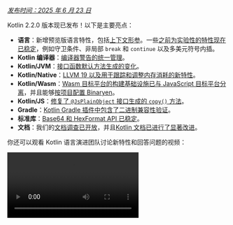[//]: # (title: Kotlin 2.2.0 新特性)

_[发布时间：2025 年 6 月 23 日](releases.md#release-details)_

Kotlin 2.2.0 版本现已发布！以下是主要亮点：

*   **语言**：新增预览版语言特性，包括[上下文形参](#preview-of-context-parameters)。一些[之前为实验性的特性现在已稳定](#stable-features-guard-conditions-non-local-break-and-continue-and-multi-dollar-interpolation)，例如守卫条件、非局部 `break` 和 `continue` 以及多美元符号内插。
*   **Kotlin 编译器**：[编译器警告的统一管理](#kotlin-compiler-unified-management-of-compiler-warnings)。
*   **Kotlin/JVM**：[接口函数默认方法生成的变化](#changes-to-default-method-generation-for-interface-functions)。
*   **Kotlin/Native**：[LLVM 19 以及用于跟踪和调整内存消耗的新特性](#kotlin-native)。
*   **Kotlin/Wasm**：[Wasm 目标平台的构建基础设施已与 JavaScript 目标平台分离](#build-infrastructure-for-wasm-target-separated-from-javascript-target)，并且能够[按项目配置 Binaryen](#per-project-binaryen-configuration)。
*   **Kotlin/JS**：[修复了 `@JsPlainObject` 接口生成的 `copy()` 方法](#fix-for-copy-in-jsplainobject-interfaces)。
*   **Gradle**：[Kotlin Gradle 插件中包含了二进制兼容性验证](#binary-compatibility-validation-included-in-kotlin-gradle-plugin)。
*   **标准库**：[Base64 和 HexFormat API 已稳定](#stable-base64-encoding-and-decoding)。
*   **文档**：我们的[文档调查已开放](https://surveys.jetbrains.com/s3/Kotlin-Docs-2025)，并且[Kotlin 文档已进行了显著改进](#documentation-updates)。

你还可以观看 Kotlin 语言演进团队讨论新特性和回答问题的视频：

<video src="https://www.youtube.com/watch?v=jne3923lWtw" title="What's new in Kotlin 2.2.0"/>

## IDE 支持

支持 2.2.0 的 Kotlin 插件已捆绑在最新版本的 IntelliJ IDEA 和 Android Studio 中。
你无需在 IDE 中更新 Kotlin 插件。
你只需在构建脚本中[将 Kotlin 版本更改](configure-build-for-eap.md#adjust-the-kotlin-version)为 2.2.0。

关于详细信息，请参见[更新到新版本](releases.md#update-to-a-new-kotlin-version)。

## 语言

此版本将[守卫条件](#stable-features-guard-conditions-non-local-break-and-continue-and-multi-dollar-interpolation)、非局部 `break` 和 `continue` 以及多美元符号内插[提升为稳定特性](components-stability.md#stability-levels-explained)。
此外，一些特性（例如[上下文形参](#preview-of-context-parameters)和[上下文敏感解析](#preview-of-context-sensitive-resolution)）已作为预览版引入。

### 上下文形参预览
<primary-label ref="experimental-general"/> 

上下文形参允许函数和属性声明在周围上下文中隐式可用的依赖项。

通过上下文形参，你无需手动传递那些在多组函数调用中共享且很少更改的值（例如服务或依赖项）。

上下文形参取代了之前名为上下文接收者的实验性特性。要从上下文接收者迁移到上下文形参，你可以使用 IntelliJ IDEA 中的辅助支持，如[博文](https://blog.jetbrains.com/kotlin/2025/04/update-on-context-parameters/)中所述。

主要区别在于，上下文形参并非作为接收者引入函数体。因此，你需要使用上下文形参的名称来访问其成员，这与上下文接收者不同，后者上下文是隐式可用的。

Kotlin 中的上下文形参通过简化依赖注入、改进 DSL 设计和作用域操作，显著改善了依赖管理。更多信息，请参见此特性的 [KEEP](https://github.com/Kotlin/KEEP/blob/context-parameters/proposals/context-parameters.md)。

#### 如何声明上下文形参

你可以使用 `context` 关键字后跟参数列表（每个参数的形式为 `name: Type`）来为属性和函数声明上下文形参。以下是依赖于 `UserService` 接口的示例：

```kotlin
// UserService 定义了上下文中所需的依赖项
interface UserService {
    fun log(message: String)
    fun findUserById(id: Int): String
}

// 声明一个带有上下文形参的函数
context(users: UserService)
fun outputMessage(message: String) {
    // 使用来自上下文的 log
    users.log("Log: $message")
}

// 声明一个带有上下文形参的属性
context(users: UserService)
val firstUser: String
    // 使用来自上下文的 findUserById    
    get() = users.findUserById(1)
```

你可以使用 `_` 作为上下文形参名称。在这种情况下，形参的值可用于解析，但在代码块内部不能通过名称访问：

```kotlin
// 使用 "_" 作为上下文形参名称
context(_: UserService)
fun logWelcome() {
    // 从 UserService 中找到适当的 log 函数
    outputMessage("Welcome!")
}
```

#### 如何启用上下文形参

要在你的项目中启用上下文形参，请在命令行中使用以下编译器选项：

```Bash
-Xcontext-parameters
```

或将其添加到 Gradle 构建文件的 `compilerOptions {}` 代码块中：

```kotlin
// build.gradle.kts
kotlin {
    compilerOptions {
        freeCompilerArgs.add("-Xcontext-parameters")
    }
}
```

> 同时指定 `-Xcontext-receivers` 和 `-Xcontext-parameters` 编译器选项会导致错误。
>
{style="warning"}

#### 留下你的反馈

此特性计划在未来的 Kotlin 版本中稳定并改进。
我们非常感谢你在我们的问题跟踪器 [YouTrack](https://youtrack.jetbrains.com/issue/KT-10468/Context-Parameters-expanding-extension-receivers-to-work-with-scopes) 上提供反馈。

### 上下文敏感解析预览
<primary-label ref="experimental-general"/> 

Kotlin 2.2.0 引入了上下文敏感解析的预览实现。

以前，你必须编写枚举条目或密封类成员的完整名称，即使类型可以从上下文中推断出来。
例如：

```kotlin
enum class Problem {
    CONNECTION, AUTHENTICATION, DATABASE, UNKNOWN
}

fun message(problem: Problem): String = when (problem) {
    Problem.CONNECTION -> "connection"
    Problem.AUTHENTICATION -> "authentication"
    Problem.DATABASE -> "database"
    Problem.UNKNOWN -> "unknown"
}
```

现在，通过上下文敏感解析，你可以在已知预期类型的上下文中省略类型名称：

```kotlin
enum class Problem {
    CONNECTION, AUTHENTICATION, DATABASE, UNKNOWN
}

// 根据已知的问题类型解析枚举条目
fun message(problem: Problem): String = when (problem) {
    CONNECTION -> "connection"
    AUTHENTICATION -> "authentication"
    DATABASE -> "database"
    UNKNOWN -> "unknown"
}
```

编译器使用此上下文类型信息来解析正确的成员。此信息包括（但不限于）：

*   `when` 表达式的主体
*   显式返回类型
*   声明的变量类型
*   类型检测 (`is`) 和类型转换 (`as`)
*   密封类层级的已知类型
*   声明的形参类型

> 上下文敏感解析不适用于函数、带有形参的属性或带有接收者的扩展属性。
>
{style="note"}

要在你的项目中尝试上下文敏感解析，请在命令行中使用以下编译器选项：

```bash
-Xcontext-sensitive-resolution
```

或将其添加到 Gradle 构建文件的 `compilerOptions {}` 代码块中：

```kotlin
// build.gradle.kts
kotlin {
    compilerOptions {
        freeCompilerArgs.add("-Xcontext-sensitive-resolution")
    }
}
```

我们计划在未来的 Kotlin 版本中稳定并改进此特性，并非常感谢你在我们的问题跟踪器 [YouTrack](https://youtrack.jetbrains.com/issue/KT-16768/Context-sensitive-resolution) 上提供反馈。

### 注解使用点目标特性预览
<primary-label ref="experimental-general"/>

Kotlin 2.2.0 引入了一些特性，使处理注解使用点目标更加方便。

#### `@all` 属性元目标
<primary-label ref="experimental-general"/>

Kotlin 允许你将注解附加到声明的特定部分，这称为[使用点目标](annotations.md#annotation-use-site-targets)。
然而，单独注解每个目标既复杂又容易出错：

```kotlin
data class User(
    val username: String,

    @param:Email      // 构造函数形参
    @field:Email      // 幕后字段
    @get:Email        // getter 方法
    @property:Email   // Kotlin 属性引用
    val email: String,
) {
    @field:Email
    @get:Email
    @property:Email
    val secondaryEmail: String? = null
}
```

为简化此过程，Kotlin 引入了新的 `@all` 属性元目标。
此特性告诉编译器将注解应用于属性的所有相关部分。当你使用它时，
`@all` 会尝试将注解应用于：

*   **`param`**：构造函数形参，如果在主构造函数中声明。

*   **`property`**：Kotlin 属性本身。

*   **`field`**：幕后字段，如果存在。

*   **`get`**：getter 方法。

*   **`setparam`**：setter 方法的形参，如果属性定义为 `var`。

*   **`RECORD_COMPONENT`**：如果类是 `@JvmRecord`，则注解应用于 [Java 记录组件](#improved-support-for-annotating-jvm-records)。此行为模仿了 Java 处理记录组件注解的方式。

编译器仅将注解应用于给定属性的目标。

在下面的示例中，`@Email` 注解应用于每个属性的所有相关目标：

```kotlin
data class User(
    val username: String,

    // 将 @Email 应用于 param、property、field、
    // get 和 setparam (如果为 var)
    @all:Email val email: String,
) {
    // 将 @Email 应用于 property、field 和 get
    // (没有 param，因为它不在构造函数中)
    @all:Email val secondaryEmail: String? = null
}
```

你可以在主构造函数内部和外部的任何属性上使用 `@all` 元目标。但是，
你不能将 `@all` 元目标与[多个注解](https://kotlinlang.org/spec/syntax-and-grammar.html#grammar-rule-annotation)一起使用。

这项新特性简化了语法，确保了一致性，并改进了与 Java records 的互操作性。

要在你的项目中启用 `@all` 元目标，请在命令行中使用以下编译器选项：

```Bash
-Xannotation-target-all
```

或将其添加到 Gradle 构建文件的 `compilerOptions {}` 代码块中：

```kotlin
// build.gradle.kts
kotlin {
    compilerOptions {
        freeCompilerArgs.add("-Xannotation-target-all")
    }
}
```

此特性处于预览阶段。请将任何问题报告到我们的问题跟踪器 [YouTrack](https://kotl.in/issue)。
有关 `@all` 元目标的更多信息，请阅读此 [KEEP](https://github.com/Kotlin/KEEP/blob/master/proposals/annotation-target-in-properties.md) 提案。

#### 使用点注解目标的新默认规则
<primary-label ref="experimental-general"/>

Kotlin 2.2.0 引入了将注解传播到形参、字段和属性的新默认规则。
以前，注解默认仅应用于 `param`、`property` 或 `field` 中的一个，现在默认值更符合注解的预期。

如果存在多个适用的目标，则按如下方式选择一个或多个：

*   如果构造函数形参目标 (`param`) 适用，则使用它。
*   如果属性目标 (`property`) 适用，则使用它。
*   如果字段目标 (`field`) 适用而 `property` 不适用，则使用 `field`。

如果存在多个目标，并且 `param`、`property` 或 `field` 都不适用，则注解会导致错误。

要启用此特性，请将其添加到 Gradle 构建文件的 `compilerOptions {}` 代码块中：

```kotlin
// build.gradle.kts
kotlin {
    compilerOptions {
        freeCompilerArgs.add("-Xannotation-default-target=param-property")
    }
}
```

或使用编译器的命令行实参：

```Bash
-Xannotation-default-target=param-property
```

如果你想使用旧行为，可以：

*   在特定情况下，显式定义所需的目标，例如，使用 `@param:Annotation` 而不是 `@Annotation`。
*   对于整个项目，在 Gradle 构建文件中使用此标志：

    ```kotlin
    // build.gradle.kts
    kotlin {
        compilerOptions {
            freeCompilerArgs.add("-Xannotation-default-target=first-only")
        }
    }
    ```

此特性处于预览阶段。请将任何问题报告到我们的问题跟踪器 [YouTrack](https://kotl.in/issue)。
有关注解使用点目标新默认规则的更多信息，请阅读此 [KEEP](https://github.com/Kotlin/KEEP/blob/master/proposals/annotation-target-in-properties.md) 提案。

### 支持嵌套类型别名
<primary-label ref="beta"/>

以前，你只能在 Kotlin 文件的顶层声明[类型别名](type-aliases.md)。这意味着
即使是内部或领域特定的类型别名也必须存在于它们所使用的类之外。

从 2.2.0 开始，你可以在其他声明内部定义类型别名，只要它们
不捕获来自其外部类的类型形参：

```kotlin
class Dijkstra {
    typealias VisitedNodes = Set<Node>

    private fun step(visited: VisitedNodes, ...) = ...
}
```

嵌套类型别名有一些额外的约束，例如不能提及类型形参。请查看[文档](type-aliases.md#nested-type-aliases)以了解完整的规则集。

嵌套类型别名通过改进封装、减少包级别混乱和简化内部实现，使得代码更简洁、更易于维护。

#### 如何启用嵌套类型别名

要在你的项目中启用嵌套类型别名，请在命令行中使用以下编译器选项：

```bash
-Xnested-type-aliases
```

或将其添加到 Gradle 构建文件的 `compilerOptions {}` 代码块中：

```kotlin
// build.gradle.kts
kotlin {
    compilerOptions {
        freeCompilerArgs.add("-Xnested-type-aliases")
    }
}
```

#### 分享你的反馈

嵌套类型别名目前处于 [Beta](components-stability.md#stability-levels-explained) 阶段。请将任何问题报告到我们的问题跟踪器 [YouTrack](https://kotl.in/issue)。有关此特性的更多信息，请阅读此 [KEEP](https://github.com/Kotlin/KEEP/blob/master/proposals/nested-typealias.md) 提案。

### 稳定特性：守卫条件、非局部 `break` 和 `continue` 以及多美元符号内插

在 Kotlin 2.1.0 中，引入了几个新的语言特性作为预览版。
我们很高兴地宣布，以下语言特性在此版本中已[稳定](components-stability.md#stability-levels-explained)：

*   [`when` 表达式中带有主体的守卫条件](control-flow.md#guard-conditions-in-when-expressions)
*   [非局部 `break` 和 `continue`](inline-functions.md#break-and-continue)
*   [多美元符号内插：改进了字符串字面值中 `$var` 表达式的处理](strings.md#multi-dollar-string-interpolation)

[请参见 Kotlin 语言设计特性和提案的完整列表](kotlin-language-features-and-proposals.md)。

## Kotlin 编译器：统一管理编译器警告
<primary-label ref="experimental-general"/>

Kotlin 2.2.0 引入了一个新的编译器选项 `-Xwarning-level`。它旨在提供一种统一管理 Kotlin 项目中编译器警告的方式。

以前，你只能应用通用的模块级规则，例如使用 `-nowarn` 禁用所有警告，使用 `-Werror` 将所有警告转换为编译错误，或者使用 `-Wextra` 启用额外的编译器检测。唯一可以针对特定警告进行调整的选项是 `-Xsuppress-warning`。

有了新的解决方案，你可以覆盖通用规则，并以一致的方式排除特定诊断信息。

### 如何应用

新的编译器选项具有以下语法：

```bash
-Xwarning-level=DIAGNOSTIC_NAME:(error|warning|disabled)
```

*   `error`：将指定的警告提升为错误。
*   `warning`：发出警告，默认启用。
*   `disabled`：完全抑制指定警告在模块范围内。

请记住，你只能使用新的编译器选项配置**警告**的严重级别。

### 用例

通过新的解决方案，你可以通过将通用规则与特定规则相结合，更好地微调项目中的警告报告。
选择你的用例：

#### 抑制警告

| 命令                                           | 描述                                            |
|------------------------------------------------|-------------------------------------------------|
| [`-nowarn`](compiler-reference.md#nowarn)      | 编译期间抑制所有警告。                        |
| `-Xwarning-level=DIAGNOSTIC_NAME:disabled`     | 仅抑制指定警告。                              |
| `-nowarn -Xwarning-level=DIAGNOSTIC_NAME:warning` | 抑制所有警告，除了指定的警告。                |

#### 将警告提升为错误

| 命令                                           | 描述                                                    |
|------------------------------------------------|---------------------------------------------------------|
| [`-Werror`](compiler-reference.md#werror)      | 将所有警告提升为编译错误。                            |
| `-Xwarning-level=DIAGNOSTIC_NAME:error`        | 仅将指定警告提升为错误。                              |
| `-Werror -Xwarning-level=DIAGNOSTIC_NAME:warning` | 将所有警告提升为错误，除了指定的警告。                |

#### 启用额外的编译器警告

| 命令                                            | 描述                                                                                              |
|-------------------------------------------------|---------------------------------------------------------------------------------------------------|
| [`-Wextra`](compiler-reference.md#wextra)       | 启用所有额外的声明、表达式和类型编译器检测，如果为 true 则发出警告。                                |
| `-Xwarning-level=DIAGNOSTIC_NAME:warning`       | 仅启用指定的额外编译器检测。                                                                    |
| `-Wextra -Xwarning-level=DIAGNOSTIC_NAME:disabled` | 启用所有额外检测，除了指定的检测。                                                              |

#### 警告列表

如果你有许多警告要从通用规则中排除，可以通过 [`@argfile`](compiler-reference.md#argfile) 将它们列在一个单独的文件中。

### 留下反馈

新的编译器选项仍处于[实验性](components-stability.md#stability-levels-explained)阶段。请
将任何问题报告到我们的问题跟踪器 [YouTrack](https://kotl.in/issue)。

## Kotlin/JVM

Kotlin 2.2.0 为 JVM 带来了许多更新。编译器现在支持 Java 24 字节码，并引入了接口函数默认方法生成的更改。此版本还简化了 Kotlin 元数据中注解的处理，改进了与内联值类的 Java 互操作性，并包含了对注解 JVM records 的更好支持。

### 接口函数默认方法生成的更改

从 Kotlin 2.2.0 开始，除非另行配置，否则接口中声明的函数将编译为 JVM 默认方法。
此更改影响 Kotlin 接口中带有实现的函数如何编译为字节码。

此行为由新的稳定编译器选项 `-jvm-default` 控制，它取代了已弃用的 `-Xjvm-default` 选项。

你可以使用以下值控制 `-jvm-default` 选项的行为：

*   `enable`（默认）：在接口中生成默认实现，并在子类和 `DefaultImpls` 类中包含桥接函数。使用此模式可以与旧版 Kotlin 保持二进制兼容性。
*   `no-compatibility`：仅在接口中生成默认实现。此模式跳过兼容性桥接和 `DefaultImpls` 类，适用于新代码。
*   `disable`：禁用接口中的默认实现。仅生成桥接函数和 `DefaultImpls` 类，与 Kotlin 2.2.0 之前的行为匹配。

要配置 `-jvm-default` 编译器选项，请在 Gradle Kotlin DSL 中设置 `jvmDefault` 属性：

```kotlin
// build.gradle.kts
kotlin {
    compilerOptions {
        jvmDefault = JvmDefaultMode.NO_COMPATIBILITY
    }
}
```

### 支持读取和写入 Kotlin 元数据中的注解
<primary-label ref="experimental-general"/>

以前，你必须使用反射或字节码分析从已编译的 JVM 类文件中读取注解，并根据签名手动将它们与元数据条目匹配。
此过程容易出错，特别是对于重载函数。

现在，在 Kotlin 2.2.0 中，[](metadata-jvm.md) 引入了对读取存储在 Kotlin 元数据中的注解的支持。

要使注解在已编译文件的元数据中可用，请添加以下编译器选项：

```kotlin
-Xannotations-in-metadata
```

或者，将其添加到 Gradle 构建文件的 `compilerOptions {}` 代码块中：

```kotlin
// build.gradle.kts
kotlin {
    compilerOptions {
        freeCompilerArgs.add("-Xannotations-in-metadata")
    }
}
```

启用此选项后，Kotlin 编译器会将注解与 JVM 字节码一起写入元数据中，使 `kotlin-metadata-jvm` 库可以访问它们。

该库提供了以下用于访问注解的 API：

*   `KmClass.annotations`
*   `KmFunction.annotations`
*   `KmProperty.annotations`
*   `KmConstructor.annotations`
*   `KmPropertyAccessorAttributes.annotations`
*   `KmValueParameter.annotations`
*   `KmFunction.extensionReceiverAnnotations`
*   `KmProperty.extensionReceiverAnnotations`
*   `KmProperty.backingFieldAnnotations`
*   `KmProperty.delegateFieldAnnotations`
*   `KmEnumEntry.annotations`

这些 API 是[实验性的](components-stability.md#stability-levels-explained)。
要选择启用，请使用 `@OptIn(ExperimentalAnnotationsInMetadata::class)` 注解。

以下是从 Kotlin 元数据读取注解的示例：

```kotlin
@file:OptIn(ExperimentalAnnotationsInMetadata::class)

import kotlin.metadata.ExperimentalAnnotationsInMetadata
import kotlin.metadata.jvm.KotlinClassMetadata

annotation class Label(val value: String)

@Label("Message class")
class Message

fun main() {
    val metadata = Message::class.java.getAnnotation(Metadata::class.java)
    val kmClass = (KotlinClassMetadata.readStrict(metadata) as KotlinClassMetadata.Class).kmClass
    println(kmClass.annotations)
    // [@Label(value = StringValue("Message class"))]
}
```

> 如果你在项目中使用 `kotlin-metadata-jvm` 库，我们建议测试和更新你的代码以支持注解。
> 否则，当元数据中的注解在未来的 Kotlin 版本中[默认启用](https://youtrack.jetbrains.com/issue/KT-75736)时，你的项目可能会
> 产生无效或不完整的元数据。
>
> 如果你遇到任何问题，请在我们的[问题跟踪器](https://youtrack.jetbrains.com/issue/KT-31857)中报告。
>
{style="warning"}

### 改进了与内联值类的 Java 互操作性
<primary-label ref="experimental-general"/>

Kotlin 2.2.0 引入了一个新的实验性注解：[`@JvmExposeBoxed`](https://kotlinlang.org/api/core/kotlin-stdlib/kotlin.jvm/-jvm-expose-boxed/)。此注解使得从 Java 中使用[内联值类](inline-classes.md)变得更容易。

默认情况下，Kotlin 将内联值类编译为使用**未装箱表示**，这更具性能，但通常
很难甚至不可能从 Java 中使用。例如：

```kotlin
@JvmInline value class PositiveInt(val number: Int) {
    init { require(number >= 0) }
}
```

在这种情况下，因为该类是未装箱的，所以 Java 没有可调用的构造函数。Java 也没有办法触发 `init` 代码块来确保 `number` 是正数。

当你使用 `@JvmExposeBoxed` 注解该类时，Kotlin 会生成一个公共构造函数，Java 可以直接调用它，
确保 `init` 代码块也运行。

你可以将 `@JvmExposeBoxed` 注解应用于类、构造函数或函数级别，以获得对哪些内容暴露给 Java 的细粒度控制。

例如，在以下代码中，扩展函数 `.timesTwoBoxed()` **无法**从 Java 中访问：

```kotlin
@JvmInline
value class MyInt(val value: Int)

fun MyInt.timesTwoBoxed(): MyInt = MyInt(this.value * 2)
```

为了能够创建 `MyInt` 类的实例并从 Java 代码中调用 `.timesTwoBoxed()` 函数，
请将 `@JvmExposeBoxed` 注解同时添加到类和函数中：

```kotlin
@JvmExposeBoxed
@JvmInline
value class MyInt(val value: Int)

@JvmExposeBoxed
fun MyInt.timesTwoBoxed(): MyInt = MyInt(this.value * 2)
```

使用这些注解，Kotlin 编译器会为 `MyInt` 类生成一个 Java 可访问的构造函数。它还会为使用值类的装箱形式的扩展函数生成一个重载。因此，以下 Java 代码可以成功运行：

```java
MyInt input = new MyInt(5);
MyInt output = ExampleKt.timesTwoBoxed(input);
```

如果你不想注解你想要暴露的内联值类的每个部分，你可以将注解有效地应用于整个模块。要将此行为应用于模块，请使用 `-Xjvm-expose-boxed` 选项编译它。使用此选项进行编译的效果与模块中的每个声明都具有 `@JvmExposeBoxed` 注解相同。

这项新注解不会改变 Kotlin 在内部编译或使用值类的方式，所有现有编译代码仍然有效。它只是增加了新的功能以改进 Java 互操作性。使用值类的 Kotlin 代码的性能不受影响。

`@JvmExposeBoxed` 注解对于希望暴露成员函数的装箱变体并接收装箱返回类型的库作者很有用。它消除了在内联值类（高效但仅限 Kotlin）和数据类（Java 兼容但始终装箱）之间进行选择的需要。

有关 `@JvmExposedBoxed` 注解如何工作以及它解决了哪些问题的更详细解释，
请参见此 [KEEP](https://github.com/Kotlin/KEEP/blob/jvm-expose-boxed/proposals/jvm-expose-boxed.md) 提案。

### 改进了对注解 JVM records 的支持

Kotlin 自 Kotlin 1.5.0 起就支持 [JVM records](jvm-records.md)。现在，Kotlin 2.2.0 改进了 Kotlin 处理 record 组件上的注解的方式，特别是与 Java 的 [`RECORD_COMPONENT`](https://docs.oracle.com/en/java/javase/17/docs/api/java.base/java/lang/annotation/ElementType.html#RECORD_COMPONENT) 目标相关的部分。

首先，如果你想将 `RECORD_COMPONENT` 用作注解目标，你需要手动为 Kotlin (`@Target`) 和 Java 添加注解。这是因为 Kotlin 的 `@Target` 注解不支持 `RECORD_COMPONENT`。例如：

```kotlin
@Target(AnnotationTarget.CLASS, AnnotationTarget.PROPERTY)
@java.lang.annotation.Target(ElementType.CLASS, ElementType.RECORD_COMPONENT)
annotation class exampleClass
```

手动维护这两个列表容易出错，因此 Kotlin 2.2.0 引入了如果 Kotlin 和 Java 目标不匹配时的编译器警告。例如，如果你在 Java 目标列表中省略 `ElementType.CLASS`，编译器会报告：

```
Incompatible annotation targets: Java target 'CLASS' missing, corresponding to Kotlin targets 'CLASS'.
```

其次，Kotlin 在 record 中传播注解的行为与 Java 不同。在 Java 中，record 组件上的注解会自动应用于幕后字段、getter 和构造函数形参。Kotlin 默认不这样做，但你现在可以使用 [`@all:` 使用点目标](#all-meta-target-for-properties)来复制此行为。

例如：

```kotlin
@JvmRecord
data class Person(val name: String, @all:Positive val age: Int)
```

当你将 `@JvmRecord` 与 `@all:` 一起使用时，Kotlin 现在会：

*   将注解传播到属性、幕后字段、构造函数形参和 getter。
*   如果注解支持 Java 的 `RECORD_COMPONENT`，也会将其应用于 record 组件。

## Kotlin/Native

从 2.2.0 开始，Kotlin/Native 使用 LLVM 19。此版本还带来了几个实验性特性，旨在跟踪和调整内存消耗。

### 每对象内存分配
<primary-label ref="experimental-opt-in"/>

Kotlin/Native 的[内存分配器](https://github.com/JetBrains/kotlin/blob/master/kotlin-native/runtime/src/alloc/custom/README.md)现在可以按对象预留内存。在某些情况下，这可以帮助你满足严格的内存限制或减少应用程序启动时的内存消耗。

这项新特性旨在取代 `-Xallocator=std` 编译器选项，该选项启用了系统内存分配器而不是默认的内存分配器。现在，你可以在不切换内存分配器的情况下禁用缓冲（分配分页）。

此特性目前处于[实验性](components-stability.md#stability-levels-explained)阶段。
要启用它，请在你的 `gradle.properties` 文件中设置以下选项：

```none
kotlin.native.binary.pagedAllocator=false
```

请将任何问题报告到我们的问题跟踪器 [YouTrack](https://kotl.in/issue)。

### 运行时支持 Latin-1 编码字符串
<primary-label ref="experimental-opt-in"/>

Kotlin 现在支持 Latin-1 编码字符串，类似于 [JVM](https://openjdk.org/jeps/254)。这应该有助于
减小应用程序的二进制大小并调整内存消耗。

默认情况下，Kotlin 中的字符串使用 UTF-16 编码存储，其中每个字符由两个字节表示。
在某些情况下，这会导致字符串在二进制文件中占用的空间是源代码的两倍，并且
从简单的 ASCII 文件读取数据可能占用磁盘存储文件的两倍内存。

而 [Latin-1 (ISO 8859-1)](https://en.wikipedia.org/wiki/ISO/IEC_8859-1) 编码则用一个字节表示前 256 个 Unicode 字符中的每个字符。启用 Latin-1 支持后，只要所有字符都在其范围内，字符串就以 Latin-1 编码存储。否则，将使用默认的 UTF-16 编码。

#### 如何启用 Latin-1 支持

此特性目前处于[实验性](components-stability.md#stability-levels-explained)阶段。
要启用它，请在你的 `gradle.properties` 文件中设置以下选项：

```none
kotlin.native.binary.latin1Strings=true
```
#### 已知问题

只要此特性处于实验性阶段，cinterop 扩展函数 [`String.pin`](https://kotlinlang.org/api/core/kotlin-stdlib/kotlinx.cinterop/pin.html)、[`String.usePinned`](https://kotlinlang.org/api/core/kotlin-stdlib/kotlinx.cinterop/use-pinned.html) 和 [`String.refTo`](https://kotlinlang.org/api/core/kotlin-stdlib/kotlinx.cinterop/ref-to.html) 的效率就会降低。每次调用它们都可能触发字符串自动转换为 UTF-16。

Kotlin 团队非常感谢 Google 的同事，特别是 [Sonya Valchuk](https://github.com/pyos) 实现了这项特性。

有关 Kotlin 中内存消耗的更多信息，请参见[文档](native-memory-manager.md#memory-consumption)。

### 改进了 Apple 平台上的内存消耗跟踪

从 Kotlin 2.2.0 开始，Kotlin 代码分配的内存现在会被标记。这可以帮助你调试 Apple 平台上的内存问题。

当你检查应用程序的高内存使用情况时，你现在可以识别 Kotlin 代码保留了多少内存。
Kotlin 的份额会被一个标识符标记，并可以通过 Xcode Instruments 中的 VM Tracker 等工具进行跟踪。

此特性默认启用，但仅在 Kotlin/Native 默认内存分配器满足**所有**以下条件时才可用：

*   **标记已启用**。内存应标记为有效的标识符。Apple 建议使用 240 到 255 之间的数字；默认值为 246。

    如果你设置了 `kotlin.native.binary.mmapTag=0` Gradle 属性，则禁用标记。

*   **使用 mmap 分配**。分配器应使用 `mmap` 系统调用将文件映射到内存中。

    如果你设置了 `kotlin.native.binary.disableMmap=true` Gradle 属性，则默认分配器使用 `malloc` 而不是 `mmap`。

*   **分页已启用**。分配的分页（缓冲）应启用。

    如果你设置了 [`kotlin.native.binary.pagedAllocator=false`](#per-object-memory-allocation) Gradle 属性，则内存将按对象预留。

有关 Kotlin 中内存消耗的更多信息，请参见[文档](native-memory-manager.md#memory-consumption)。

### LLVM 从 16 更新到 19

在 Kotlin 2.2.0 中，我们将 LLVM 从版本 16 更新到了 19。
新版本包括性能改进、错误修复和安全更新。

此更新不应影响你的代码，但如果你遇到任何问题，请将其报告到我们的[问题跟踪器](http://kotl.in/issue)。

### Windows 7 目标平台已弃用

从 Kotlin 2.2.0 开始，支持的最低 Windows 版本已从 Windows 7 提升到 Windows 10。由于
Microsoft 已于 2025 年 1 月终止对 Windows 7 的支持，我们也决定弃用此旧目标平台。

更多信息，请参见[](native-target-support.md)。

## Kotlin/Wasm

在此版本中，[Wasm 目标平台的构建基础设施已与 JavaScript 目标平台分离](#build-infrastructure-for-wasm-target-separated-from-javascript-target)。此外，你现在可以[按项目或模块配置 Binaryen 工具](#per-project-binaryen-configuration)。

### Wasm 目标平台的构建基础设施已与 JavaScript 目标平台分离

以前，`wasmJs` 目标平台与 `js` 目标平台共享相同的基础设施。因此，两个目标平台都托管在相同的
目录 (`build/js`) 中，并使用相同的 NPM 任务和配置。

现在，`wasmJs` 目标平台拥有自己独立于 `js` 目标平台的基础设施。这使得
Wasm 任务和类型与 JavaScript 任务和类型区分开来，从而可以独立配置。

此外，Wasm 相关项目文件和 NPM 依赖项现在存储在单独的 `build/wasm` 目录中。

已为 Wasm 引入了新的 NPM 相关任务，而现有 JavaScript 任务现在仅专用于 JavaScript：

| **Wasm 任务**         | **JavaScript 任务** |
|-------------------------|-----------------------|
| `kotlinWasmNpmInstall`  | `kotlinNpmInstall`    |
| `wasmRootPackageJson`   | `rootPackageJson`     |

类似地，已添加了新的 Wasm 特定声明：

| **Wasm 声明**     | **JavaScript 声明** |
|---------------------|-----------------------|
| `WasmNodeJsRootPlugin` | `NodeJsRootPlugin`    |
| `WasmNodeJsPlugin`  | `NodeJsPlugin`        |
| `WasmYarnPlugin`    | `YarnPlugin`          |
| `WasmNodeJsRootExtension` | `NodeJsRootExtension` |
| `WasmNodeJsEnvSpec` | `NodeJsEnvSpec`       |
| `WasmYarnRootEnvSpec` | `YarnRootEnvSpec`     |

你现在可以独立于 JavaScript 目标平台处理 Wasm 目标平台，这简化了配置过程。

此更改默认启用，无需额外设置。

### 每项目 Binaryen 配置

Binaryen 工具用于 Kotlin/Wasm [默认优化生产构建](whatsnew20.md#optimized-production-builds-by-default-using-binaryen)，
以前只能在根项目中配置一次。

现在，你可以按项目或模块配置 Binaryen 工具。此更改与 Gradle 的最佳实践保持一致，并
确保更好地支持[项目隔离](https://docs.gradle.org/current/userguide/isolated_projects.html)等特性，
从而提高复杂构建的构建性能和可靠性。

此外，如果需要，你现在可以为不同的模块配置不同版本的 Binaryen。

此特性默认启用。但是，如果你有自定义的 Binaryen 配置，
你现在需要按项目应用它，而不是仅在根项目中应用。

## Kotlin/JS

此版本改进了 [`@JsPlainObject` 接口中的 `copy()` 函数](#fix-for-copy-in-jsplainobject-interfaces)、
[带有 `@JsModule` 注解的文件中的类型别名](#support-for-type-aliases-in-files-with-jsmodule-annotation)以及其他 Kotlin/JS 特性。

### 修复了 `@JsPlainObject` 接口中的 `copy()`

Kotlin/JS 有一个实验性插件 `js-plain-objects`，它为用 `@JsPlainObject` 注解的接口引入了 `copy()` 函数。
你可以使用 `copy()` 函数来操作对象。

然而，`copy()` 的初始实现与继承不兼容，这在 `@JsPlainObject` 接口扩展其他接口时导致了问题。

为了避免对普通对象的限制，`copy()` 函数已从对象本身移动到其伴生对象：

```kotlin
@JsPlainObject
external interface User {
    val name: String
    val age: Int
}

fun main() {
    val user = User(name = "SomeUser", age = 21)
    // 此语法不再有效
    val copy = user.copy(age = 35)      
    // 这是正确的语法
    val copy = User.copy(user, age = 35)
}
```

此更改解决了继承层级中的冲突并消除了歧义。
从 Kotlin 2.2.0 开始，此更改默认启用。

### 支持带有 `@JsModule` 注解的文件中的类型别名

以前，用 `@JsModule` 注解来从 JavaScript 模块导入声明的文件
仅限于外部声明。这意味着你无法在此类文件中声明 `typealias`。

从 Kotlin 2.2.0 开始，你可以在标记为 `@JsModule` 的文件中声明类型别名：

```kotlin
@file:JsModule("somepackage")
package somepackage
typealias SomeClass = Any
```

此更改减少了 Kotlin/JS 互操作性限制的一个方面，并且计划在未来的版本中进行更多改进。

带有 `@JsModule` 的文件中的类型别名支持默认启用。

### 支持在多平台 `expect` 声明中使用 `@JsExport`

在 Kotlin 多平台项目中处理 [`expect/actual` 机制](https://www.jetbrains.com/help/kotlin-multiplatform-dev/multiplatform-expect-actual.html)时，
无法在公共代码中的 `expect` 声明中使用 `@JsExport` 注解。

从此版本开始，你可以直接将 `@JsExport` 应用于 `expect` 声明：

```kotlin
// commonMain

// 以前会报错，但现在可以正常工作
@JsExport
expect class WindowManager {
    fun close()
}

@JsExport
fun acceptWindowManager(manager: WindowManager) {
    ...
}

// jsMain

@JsExport
actual class WindowManager {
    fun close() {
        window.close()
    }
}
```

你还必须在 JavaScript 源代码集中使用 `@JsExport` 注解相应的 `actual` 实现，
并且它必须只使用可导出类型。

此修复允许 `commonMain` 中定义的共享代码正确导出到 JavaScript。你现在可以
将你的多平台代码暴露给 JavaScript 使用者，而无需使用手动变通方法。

此更改默认启用。

### 能够将 `@JsExport` 与 `Promise<Unit>` 类型一起使用

以前，当你尝试使用 `@JsExport` 注解导出返回 `Promise<Unit>` 类型的函数时，
Kotlin 编译器会产生错误。

虽然像 `Promise<Int>` 这样的返回类型可以正常工作，但使用 `Promise<Unit>` 会触发“不可导出类型”警告，
即使它在 TypeScript 中正确映射到 `Promise<void>`。

此限制已删除。现在，以下代码可以编译成功，没有错误：

```kotlin
// 以前可以正常工作
@JsExport
fun fooInt(): Promise<Int> = GlobalScope.promise {
    delay(100)
    return@promise 42
}

// 以前会报错，但现在可以正常工作
@JsExport
fun fooUnit(): Promise<Unit> = GlobalScope.promise {
    delay(100)
}
```

此更改消除了 Kotlin/JS 互操作模型中不必要的限制。此修复默认启用。

## Gradle

Kotlin 2.2.0 完全兼容 Gradle 7.6.3 到 8.14。你也可以使用最新版本的 Gradle。
但是，请注意，这样做可能会导致弃用警告，并且一些新的 Gradle 特性可能无法工作。

在此版本中，Kotlin Gradle 插件对其诊断功能进行了一些改进。
它还引入了[二进制兼容性验证](#binary-compatibility-validation-included-in-kotlin-gradle-plugin)的实验性集成，使得使用库变得更加容易。

### Kotlin Gradle 插件中包含二进制兼容性验证
<primary-label ref="experimental-general"/>

为了更容易检查库版本之间的二进制兼容性，我们正在尝试将 [binary compatibility validator](https://github.com/Kotlin/binary-compatibility-validator) 的功能集成到 Kotlin Gradle 插件 (KGP) 中。
你可以在玩具项目中尝试，但我们暂时不建议在生产环境中使用。

原始的 [binary compatibility validator](https://github.com/Kotlin/binary-compatibility-validator) 在此实验阶段将继续维护。

Kotlin 库可以使用两种二进制格式之一：JVM class files 或 `klib`。由于这些格式不兼容，
KGP 分别处理它们。

要启用二进制兼容性验证特性集，请在 `build.gradle.kts` 文件中的 `kotlin{}` 代码块中添加以下内容：

```kotlin
// build.gradle.kts
kotlin {
    @OptIn(org.jetbrains.kotlin.gradle.dsl.abi.ExperimentalAbiValidation::class)
    abiValidation {
        // 使用 set() 函数以确保与旧版 Gradle 兼容
        enabled.set(true)
    }
}
```

如果你的项目有多个模块需要检查二进制兼容性，请在每个模块中单独配置此特性。
每个模块都可以有自己的自定义配置。

启用后，运行 `checkLegacyAbi` Gradle 任务以检查二进制兼容性问题。你可以在
IntelliJ IDEA 中或在项目目录中的命令行中运行此任务：

```kotlin
./gradlew checkLegacyAbi
```

此任务从当前代码生成应用程序二进制接口 (ABI) 转储，作为 UTF-8 文本文件。
然后，该任务将新转储与先前版本的转储进行比较。如果任务发现任何差异，
它将报告为错误。在审阅错误后，如果你认为更改可以接受，你可以通过运行 `updateLegacyAbi` Gradle 任务来更新引用 ABI 转储。

#### 过滤类

此特性允许你在 ABI 转储中过滤类。你可以通过名称或部分名称，或通过标记它们的注解（或注解名称的一部分）显式包含或排除类。

例如，此示例排除了 `com.company` 包中的所有类：

```kotlin
// build.gradle.kts
kotlin {
    @OptIn(org.jetbrains.kotlin.gradle.dsl.abi.ExperimentalAbiValidation::class)
    abiValidation {
        filters.excluded.byNames.add("com.company.**")
    }
}
```

探索 [KGP API 参考](https://kotlinlang.org/api/kotlin-gradle-plugin/kotlin-gradle-plugin-api/org.jetbrains.kotlin.gradle.dsl.abi/)以了解有关配置二进制兼容性验证器的更多信息。

#### 多平台限制

在多平台项目中，如果你的宿主机不支持所有目标平台的交叉编译，KGP 会尝试通过检查其他目标平台的 ABI 转储来推断不支持目标平台的 ABI 更改。这种方法有助于避免在你稍后切换到**可以**编译所有目标平台的宿主机时出现错误的验证失败。

你可以更改此默认行为，以便 KGP 不推断不支持目标平台的 ABI 更改，方法是将以下内容添加到你的 `build.gradle.kts` 文件中：

```kotlin
// build.gradle.kts
kotlin {
    @OptIn(org.jetbrains.kotlin.gradle.dsl.abi.ExperimentalAbiValidation::class)
    abiValidation {
        klib {
            keepUnsupportedTargets = false
        }
    }
}
```

但是，如果你的项目中有一个不支持的目标平台，运行 `checkLegacyAbi` 任务将失败，因为该任务无法创建 ABI 转储。如果你认为检查失败比因为从其他目标平台推断出的 ABI 更改而错过不兼容的更改更重要，那么这种行为可能是可取的。

### 支持 Kotlin Gradle 插件在控制台中输出富文本

在 Kotlin 2.2.0 中，我们支持 Gradle 构建过程中在控制台中输出颜色和其他富文本，从而
更容易阅读和理解报告的诊断信息。

富文本输出可在 Linux 和 macOS 上支持的终端模拟器中使用，我们正在努力为 Windows 添加支持。

![Gradle console](gradle-console-rich-output.png){width=600}

此特性默认启用，但如果你想覆盖它，请将以下 Gradle 属性添加到你的 `gradle.properties` 文件中：

```
org.gradle.console=plain
```

有关此属性及其选项的更多信息，请参见 Gradle 文档中关于[自定义日志格式](https://docs.gradle.org/current/userguide/command_line_interface.html#sec:command_line_customizing_log_format)的部分。

### Problems API 与 KGP 诊断功能的集成

以前，Kotlin Gradle 插件 (KGP) 只能将警告和错误等诊断信息作为纯文本输出到控制台或日志。

从 2.2.0 开始，KGP 引入了一种额外的报告机制：它现在使用 [Gradle 的 Problems API](https://docs.gradle.org/current/kotlin-dsl/gradle/org.gradle.api.problems/index.html)，
这是一种在构建过程中报告丰富、结构化问题信息的标准化方式。

KGP 诊断信息现在更易于阅读，并且在不同的界面（例如 Gradle CLI 和 IntelliJ IDEA）中显示更一致。

此集成从 Gradle 8.6 或更高版本开始默认启用。
由于 API 仍在不断发展，请使用最新的 Gradle 版本以受益于最新的改进。

### KGP 与 `--warning-mode` 的兼容性

Kotlin Gradle 插件 (KGP) 诊断功能以前使用固定的严重级别报告问题，
这意味着 Gradle 的 [`--warning-mode` 命令行选项](https://docs.gradle.org/current/userguide/command_line_interface.html#sec:command_line_warnings)对 KGP 显示错误的方式没有影响。

现在，KGP 诊断功能与 `--warning-mode` 选项兼容，提供了更大的灵活性。例如，
你可以将所有警告转换为错误或完全禁用警告。

通过此更改，KGP 诊断功能会根据选择的警告模式调整输出：

*   当你设置 `--warning-mode=fail` 时，严重级别为 `Severity.Warning` 的诊断信息现在会升级为 `Severity.Error`。
*   当你设置 `--warning-mode=none` 时，严重级别为 `Severity.Warning` 的诊断信息不会被记录。

此行为从 2.2.0 开始默认启用。

要忽略 `--warning-mode` 选项，请在你的 `gradle.properties` 文件中设置以下 Gradle 属性：

```
kotlin.internal.diagnostics.ignoreWarningMode=true
```

## 新的实验性构建工具 API
<primary-label ref="experimental-general"/>

你可以将 Kotlin 与各种构建系统（例如 Gradle、Maven、Amper 等）一起使用。然而，将 Kotlin 集成到每个系统中以支持完整的功能集（例如增量编译以及与 Kotlin 编译器插件、守护进程和 Kotlin Multiplatform 的兼容性）需要付出巨大的努力。

为了简化此过程，Kotlin 2.2.0 引入了一个新的实验性构建工具 API (BTA)。BTA 是一个通用 API，充当构建系统和 Kotlin 编译器生态系统之间的抽象层。通过这种方法，每个构建系统只需支持一个 BTA 入口点。

目前，BTA 仅支持 Kotlin/JVM。JetBrains 的 Kotlin 团队已在 Kotlin Gradle 插件 (KGP) 和 `kotlin-maven-plugin` 中使用它。你可以通过这些插件尝试 BTA，但 API 本身尚未准备好用于你自己的构建工具集成。如果你对 BTA 提案感到好奇或想分享你的反馈，请参见此 [KEEP](https://github.com/Kotlin/KEEP/issues/421) 提案。

要尝试 BTA：

*   在 KGP 中，将以下属性添加到你的 `gradle.properties` 文件中：

```kotlin
kotlin.compiler.runViaBuildToolsApi=true
```   

*   在 Maven 中，你无需执行任何操作。它默认启用。

BTA 目前对 Maven 插件没有直接好处，但它为更快地交付新特性奠定了坚实的基础，例如[支持 Kotlin 守护进程](https://youtrack.jetbrains.com/issue/KT-77587/Maven-Introduce-Kotlin-daemon-support-and-make-it-enabled-by-default)和[增量编译的稳定化](https://youtrack.jetbrains.com/issue/KT-77086/Stabilize-incremental-compilation-in-Maven)。

对于 KGP，使用 BTA 已经有以下好处：

*   [改进的“进程内”编译器执行策略](#improved-in-process-compiler-execution-strategy)
*   [更灵活地从 Kotlin 配置不同的编译器版本](#flexibility-to-configure-different-compiler-versions-from-kotlin)

### 改进的“进程内”编译器执行策略

KGP 支持三种 [Kotlin 编译器执行策略](gradle-compilation-and-caches.md#defining-kotlin-compiler-execution-strategy)。
以前，“进程内”策略（在 Gradle 守护进程中运行编译器）不支持增量编译。

现在，使用 BTA，“进程内”策略**确实**支持增量编译。要使用它，请将以下
属性添加到你的 `gradle.properties` 文件中：

```kotlin
kotlin.compiler.execution.strategy=in-process
```

### 灵活地从 Kotlin 配置不同的编译器版本

有时你可能希望在代码中使用较新的 Kotlin 编译器版本，同时将 KGP 保持在较旧的版本上——例如，在处理构建脚本弃用时尝试新的语言特性。或者你可能希望更新 KGP 的版本但保留较旧的 Kotlin 编译器版本。

BTA 使这成为可能。以下是你在 `build.gradle.kts` 文件中配置它的方法：

```kotlin
// build.gradle.kts
import org.jetbrains.kotlin.buildtools.api.ExperimentalBuildToolsApi
import org.jetbrains.kotlin.gradle.ExperimentalKotlinGradlePluginApi

plugins { 
    kotlin("jvm") version "2.2.0"
}

group = "org.jetbrains.example"
version = "1.0-SNAPSHOT"

repositories { 
    mavenCentral()
}

kotlin { 
    jvmToolchain(8)
    @OptIn(ExperimentalBuildToolsApi::class, ExperimentalKotlinGradlePluginApi::class) 
    compilerVersion.set("2.1.21") // 与 2.2.0 版本不同
}

```

BTA 支持配置 KGP 和 Kotlin 编译器版本，支持前三个主要版本和一个后续主要版本。因此，在 KGP 2.2.0 中，支持 Kotlin 编译器版本 2.1.x、2.0.x 和 1.9.25。KGP 2.2.0 也兼容未来的 Kotlin 编译器版本 2.2.x 和 2.3.x。

但是，请记住，将不同的编译器版本与编译器插件一起使用可能会导致 Kotlin 编译器异常。Kotlin 团队计划在未来的版本中解决此类问题。

通过这些插件尝试 BTA，并在[KGP](https://youtrack.jetbrains.com/issue/KT-56574) 和 [Maven 插件](https://youtrack.jetbrains.com/issue/KT-73012)的 YouTrack 专用工单中向我们发送你的反馈。

## Kotlin 标准库

在 Kotlin 2.2.0 中，[`Base64` API](https://kotlinlang.org/api/core/kotlin-stdlib/kotlin.io.encoding/-base64/) 和 [`HexFormat` API](https://kotlinlang.org/api/core/kotlin-stdlib/kotlin.text/-hex-format/) 现在已[稳定](components-stability.md#stability-levels-explained)。

### 稳定的 Base64 编码和解码

Kotlin 1.8.20 引入了 [Base64 编码和解码的实验性支持](whatsnew1820.md#support-for-base64-encoding)。
在 Kotlin 2.2.0 中，[Base64 API](https://kotlinlang.org/api/core/kotlin-stdlib/kotlin.io.encoding/-base64/) 现在已[稳定](components-stability.md#stability-levels-explained)，并
包含四种编码方案，此版本新增了 `Base64.Pem`：

*   [`Base64.Default`](https://kotlinlang.org/api/core/kotlin-stdlib/kotlin.io.encoding/-base64/-default/) 使用标准 [Base64 编码方案](https://www.rfc-editor.org/rfc/rfc4648#section-4)。

    > `Base64.Default` 是 `Base64` 类的伴生对象。
    > 因此，你可以使用 `Base64.encode()` 和 `Base64.decode()` 而不是 `Base64.Default.encode()` 和 `Base64.Default.decode()` 来调用其函数。
    >
    {style="tip"}

*   [`Base64.UrlSafe`](https://kotlinlang.org/api/core/kotlin-stdlib/kotlin.io.encoding/-base64/-default/-url-safe.html) 使用“URL 和文件名安全”编码方案。
*   [`Base64.Mime`](https://kotlinlang.org/api/core/kotlin-stdlib/kotlin.io.encoding/-base64/-default/-mime.html) 使用 [MIME](https://www.rfc-editor.org/rfc/rfc2045#section-6.8)
    编码方案，在编码期间每 76 个字符插入一个行分隔符，并在解码期间跳过非法字符。
*   `Base64.Pem` 以与 `Base64.Mime` 类似的方式编码数据，但将行长度限制为 64 个字符。

你可以使用 Base64 API 将二进制数据编码为 Base64 字符串，并将其解码回字节。

以下是一个示例：

```kotlin
val foBytes = "fo".map { it.code.toByte() }.toByteArray()
Base64.Default.encode(foBytes) // "Zm8="
// 另一种方法：
// Base64.encode(foBytes)

val foobarBytes = "foobar".map { it.code.toByte() }.toByteArray()
Base64.UrlSafe.encode(foobarBytes) // "Zm9vYmFy"

Base64.Default.decode("Zm8=") // foBytes
// 另一种方法：
// Base64.decode("Zm8=")

Base64.UrlSafe.decode("Zm9vYmFy") // foobarBytes
```

在 JVM 上，使用 `.encodingWith()` 和 `.decodingWith()` 扩展函数通过输入和输出流进行 Base64 编码和解码：

```kotlin
import kotlin.io.encoding.*
import java.io.ByteArrayOutputStream

fun main() {
    val output = ByteArrayOutputStream()
    val base64Output = output.encodingWith(Base64.Default)

    base64Output.use { stream ->
        stream.write("Hello World!!".encodeToByteArray()) 
    }

    println(output.toString())
    // SGVsbG8gV29ybGQhIQ==
}
```

### 使用 `HexFormat` API 进行稳定的十六进制解析和格式化

在 [Kotlin 1.9.0](whatsnew19.md#new-hexformat-class-to-format-and-parse-hexadecimals) 中引入的 [`HexFormat` API](https://kotlinlang.org/api/core/kotlin-stdlib/kotlin.text/-hex-format/) 现在已[稳定](components-stability.md#stability-levels-explained)。
你可以使用它在数值和十六进制字符串之间进行转换。

例如：

```kotlin
fun main() {
    //sampleStart
    println(93.toHexString())
    //sampleEnd
}
```
{kotlin-runnable="true"}

更多信息，请参见[新的 HexFormat 类用于格式化和解析十六进制数](whatsnew19.md#new-hexformat-class-to-format-and-parse-hexadecimals)。

## Compose 编译器

在此版本中，Compose 编译器引入了对可组合函数引用的支持，并更改了几个特性标志的默认值。

### 支持 `@Composable` 函数引用

从 Kotlin 2.2.0 版本开始，Compose 编译器支持声明和使用可组合函数引用：

```kotlin
val content: @Composable (String) -> Unit = ::Text

@Composable fun App() {
    content("My App")
}
```

可组合函数引用在运行时与可组合 lambda 对象略有不同。特别是，可组合 lambda 允许通过扩展 `ComposableLambda` 类进行更细粒度的跳过控制。函数引用预计实现 `KCallable` 接口，因此相同的优化无法应用于它们。

### `PausableComposition` 特性标志默认启用

从 Kotlin 2.2.0 开始，`PausableComposition` 特性标志默认启用。此标志调整了
可重启函数的 Compose 编译器输出，允许运行时强制跳过行为，从而有效地
通过跳过每个函数来暂停组合。这允许在帧之间拆分繁重的组合，这将在未来的版本中用于预取。

要禁用此特性标志，请将以下内容添加到你的 Gradle 配置中：

```kotlin
// build.gradle.kts
composeCompiler {
    featureFlag = setOf(ComposeFeatureFlag.PausableComposition.disabled())
}
```

### `OptimizeNonSkippingGroups` 特性标志默认启用

从 Kotlin 2.2.0 开始，`OptimizeNonSkippingGroups` 特性标志默认启用。此优化
通过删除为不可跳过的可组合函数生成的组调用来提高运行时性能。
它不应导致运行时出现任何可观察到的行为更改。

如果你遇到任何问题，可以通过禁用此特性标志来验证此更改是否导致了问题。
请将任何问题报告到 [Jetpack Compose 问题跟踪器](https://issuetracker.box.com/m/610764/jetpack_compose_issue_tracker?template=1424126)。

要禁用 `OptimizeNonSkippingGroups` 标志，请将以下内容添加到你的 Gradle 配置中：

```kotlin
composeCompiler {
    featureFlag = setOf(ComposeFeatureFlag.OptimizeNonSkippingGroups.disabled())
}
```

### 已弃用的特性标志

`StrongSkipping` 和 `IntrinsicRemember` 特性标志现在已弃用，并将在未来的版本中删除。
如果你遇到任何导致你禁用这些特性标志的问题，请将其报告到 [Jetpack Compose 问题跟踪器](https://issuetracker.box.com/m/610764/jetpack_compose_issue_tracker?template=1424126)。

## 破坏性变更与弃用

本节重点介绍了值得注意的重大破坏性变更和弃用。有关此版本中所有破坏性变更和弃用的完整概述，请参见我们的[兼容性指南](compatibility-guide-22.md)。

*   从 Kotlin 2.2.0 开始，对 [](ant.md) 构建系统的支持已弃用。Kotlin 对 Ant 的支持已长时间未进行活跃开发，并且由于其用户群相对较小，目前没有进一步维护的计划。
    
    我们计划在 2.3.0 中移除 Ant 支持。但是，Kotlin 仍然[欢迎贡献](contribute.md)。如果你
    有兴趣成为 Ant 的外部维护者，请在此 [YouTrack 问题](https://youtrack.jetbrains.com/issue/KT-75875/)中留下评论，并将可见性设置为“jetbrains-team”。

*   Kotlin 2.2.0 将 [`kotlinOptions{}` Gradle 代码块的弃用级别提升为错误](compatibility-guide-22.md#deprecate-kotlinoptions-dsl)。
    请改用 `compilerOptions{}` 代码块。有关更新构建脚本的指导，请参见[从 `kotlinOptions{}` 迁移到 `compilerOptions{}`](gradle-compiler-options.md#migrate-from-kotlinoptions-to-compileroptions)。
*   Kotlin 脚本仍然是 Kotlin 生态系统的重要组成部分，但我们正在专注于特定的用例，例如
    自定义脚本以及 `gradle.kts` 和 `main.kts` 脚本，以提供更好的体验。
    要了解更多信息，请参见我们更新的[博文](https://blog.jetbrains.com/kotlin/2024/11/state-of-kotlin-scripting-2024/)。因此，Kotlin 2.2.0 弃用对以下功能的支持：
    
    *   REPL：要继续通过 `kotlinc` 使用 REPL，请使用 `-Xrepl` 编译器选项选择启用。
    *   JSR-223：由于此 [JSR](https://jcp.org/en/jsr/detail?id=223) 处于 **Withdrawn** 状态，JSR-223
        实现将继续与语言版本 1.9 配合使用，但将来不会迁移到使用 K2 编译器。
    *   `KotlinScriptMojo` Maven 插件：我们认为此插件没有足够的吸引力。如果你继续使用它，你将看到编译器警告。
*   
*   在 Kotlin 2.2.0 中，[`KotlinCompileTool`](https://kotlinlang.org/api/kotlin-gradle-plugin/kotlin-gradle-plugin-api/org.jetbrains.kotlin.gradle.tasks/-kotlin-compile-tool/#) 中的 [`setSource()`](https://kotlinlang.org/api/kotlin-gradle-plugin/kotlin-gradle-plugin-api/org.jetbrains.kotlin.gradle.tasks/-kotlin-compile-tool/set-source.html#) 函数现在[替换已配置的源而不是添加](compatibility-guide-22.md#correct-setsource-function-in-kotlincompiletool-to-replace-sources)。
    如果你想添加源而不替换现有源，请使用 [`source()`](https://kotlinlang.org/api/kotlin-gradle-plugin/kotlin-gradle-plugin-api/org.jetbrains.kotlin.gradle.tasks/-kotlin-compile-tool/source.html#) 函数。
*   `BaseKapt` 中 [`annotationProcessorOptionProviders`](https://kotlinlang.org/api/kotlin-gradle-plugin/kotlin-gradle-plugin-api/org.jetbrains.kotlin.gradle.tasks/-base-kapt/annotation-processor-option-providers.html#) 的类型已从 `MutableList<Any>` [更改为 `MutableList<CommandLineArgumentProvider>`](compatibility-guide-22.md#deprecate-basekapt-annotationprocessoroptionproviders-property)。如果你的代码当前将列表作为单个元素添加，请使用 `addAll()` 函数而不是 `add()` 函数。
*   继传统 Kotlin/JS 后端中使用的无用代码消除 (DCE) 工具弃用之后，
    与 DCE 相关的其余 DSL 已从 Kotlin Gradle 插件中移除：
    *   `org.jetbrains.kotlin.gradle.dsl.KotlinJsDce` 接口
    *   `org.jetbrains.kotlin.gradle.targets.js.dsl.KotlinJsBrowserDsl.dceTask(body: Action<KotlinJsDce>)` 函数
    *   `org.jetbrains.kotlin.gradle.dsl.KotlinJsDceCompilerToolOptions` 接口
    *   `org.jetbrains.kotlin.gradle.dsl.KotlinJsDceOptions` 接口

    当前的 [JS IR 编译器](js-ir-compiler.md)开箱即用支持 DCE，并且 [`@JsExport`](https://kotlinlang.org/api/latest/jvm/stdlib/kotlin.js/-js-export/) 注解允许指定在 DCE 期间保留哪些 Kotlin 函数和类。

*   已弃用的 `kotlin-android-extensions` 插件[已在 Kotlin 2.2.0 中移除](compatibility-guide-22.md#deprecate-kotlin-android-extensions-plugin)。
    请使用 `kotlin-parcelize` 插件用于 `Parcelable` 实现生成器，并使用 Android Jetpack 的[视图绑定](https://developer.android.com/topic/libraries/view-binding)用于合成视图。
*   实验性的 `kotlinArtifacts` API [已在 Kotlin 2.2.0 中弃用](compatibility-guide-22.md#deprecate-kotlinartifacts-api)。
    请使用 Kotlin Gradle 插件中现有的 DSL 来[构建最终的原生二进制文件](https://www.jetbrains.com/help/kotlin-multiplatform-dev/multiplatform-build-native-binaries.html)。如果不足以进行迁移，请在此 [YT 问题](https://youtrack.jetbrains.com/issue/KT-74953)中留下评论。
*   `KotlinCompilation.source`，在 Kotlin 1.9.0 中已弃用，现在已[从 Kotlin Gradle 插件中移除](compatibility-guide-22.md#deprecate-kotlincompilation-source-api)。
*   实验性通用化模式的参数[已在 Kotlin 2.2.0 中弃用](compatibility-guide-22.md#deprecate-commonization-parameters)。
    清除通用化缓存以删除无效的编译构件。
*   已弃用的 `konanVersion` 属性现在已[从 `CInteropProcess` 任务中移除](compatibility-guide-22.md#deprecate-konanversion-in-cinteropprocess)。
    请改用 `CInteropProcess.kotlinNativeVersion`。
*   使用已弃用的 `destinationDir` 属性现在将[导致错误](compatibility-guide-22.md#deprecate-destinationdir-in-cinteropprocess)。
    请改用 `CInteropProcess.destinationDirectory.set()`。

## 文档更新

此版本带来了显著的文档更改，包括将 Kotlin Multiplatform 文档迁移到 [KMP 门户](https://www.jetbrains.com/help/kotlin-multiplatform-dev/get-started.html)。

此外，我们启动了一项文档调查，创建了新页面和教程，并改进了现有页面。

### Kotlin 的文档调查

我们正在寻求真实的反馈，以改进 Kotlin 文档。

调查大约需要 15 分钟才能完成，你的意见将有助于塑造 Kotlin 文档的未来。

[在此处参与调查](https://surveys.jetbrains.com/s3/Kotlin-Docs-2025)。

### 新的和改进的教程

*   [Kotlin 中级教程](kotlin-tour-welcome.md) – 将你对 Kotlin 的理解提升到新的水平。了解何时使用扩展函数、接口、类等。
*   [构建使用 Spring AI 的 Kotlin 应用程序](spring-ai-guide.md) – 学习如何创建一个使用 OpenAI 和向量数据库回答问题的 Kotlin 应用程序。
*   [](jvm-create-project-with-spring-boot.md) – 学习如何使用 IntelliJ IDEA 的 **New Project** 向导通过 Gradle 创建 Spring Boot 项目。
*   [Kotlin 和 C 映射教程系列](mapping-primitive-data-types-from-c.md) – 了解不同类型和构造在 Kotlin 和 C 之间如何映射。
*   [使用 C 互操作和 libcurl 创建应用程序](native-app-with-c-and-libcurl.md) – 创建一个可以使用 libcurl C 库原生运行的简单 HTTP 客户端。
*   [创建你的 Kotlin Multiplatform 库](https://www.jetbrains.com/help/kotlin-multiplatform-dev/create-kotlin-multiplatform-library.html) – 学习如何使用 IntelliJ IDEA 创建和发布多平台库。
*   [使用 Ktor 和 Kotlin Multiplatform 构建全栈应用程序](https://ktor.io/docs/full-stack-development-with-kotlin-multiplatform.html) – 此教程现在使用 IntelliJ IDEA 而不是 Fleet，以及 Material 3 和最新版本的 Ktor 和 Kotlin。
*   [在你的 Compose Multiplatform 应用程序中管理本地资源环境](https://www.jetbrains.com/help/kotlin-multiplatform-dev/compose-resource-environment.html) – 学习如何管理应用程序的资源环境，例如应用内主题和语言。

### 新的和改进的页面

*   [Kotlin 用于 AI 概述](kotlin-ai-apps-development-overview.md) – 探索 Kotlin 在构建 AI 驱动应用程序方面的能力。
*   [Dokka 迁移指南](https://kotlinlang.org/docs/dokka-migration.html) – 学习如何迁移到 Dokka Gradle 插件的 v2。
*   [](metadata-jvm.md) – 探索有关为 JVM 编译的 Kotlin 类读取、修改和生成元数据的指南。
*   [CocoaPods 集成](https://www.jetbrains.com/help/kotlin-multiplatform-dev/multiplatform-cocoapods-overview.html) – 通过教程和示例项目了解如何设置环境、添加 Pod 依赖项或将 Kotlin 项目用作 CocoaPod 依赖项。
*   Compose Multiplatform 的新页面，以支持 iOS 稳定版本：
    *   特别是[导航](https://www.jetbrains.com/help/kotlin-multiplatform-dev/compose-navigation.html)和[深层链接](https://www.jetbrains.com/help/kotlin-multiplatform-dev/compose-navigation-deep-links.html)。
    *   [在 Compose 中实现布局](https://www.jetbrains.com/help/kotlin-multiplatform-dev/compose-layout.html)。
    *   [字符串本地化](https://www.jetbrains.com/help/kotlin-multiplatform-dev/compose-localize-strings.html)和其他国际化页面，例如对 RTL 语言的支持。
*   [Compose 热重载](https://www.jetbrains.com/help/kotlin-multiplatform-dev/compose-hot-reload.html) – 学习如何将 Compose 热重载与桌面目标一起使用，以及如何将其添加到现有项目中。
*   [Exposed 迁移](https://www.jetbrains.com/help/exposed/migrations.html) – 了解 Exposed 为管理数据库模式更改提供的工具。

## 如何更新到 Kotlin 2.2.0

Kotlin 插件作为捆绑插件分发在 IntelliJ IDEA 和 Android Studio 中。

要更新到新的 Kotlin 版本，请在构建脚本中[将 Kotlin 版本](releases.md#update-to-a-new-kotlin-version)更改
为 2.2.0。